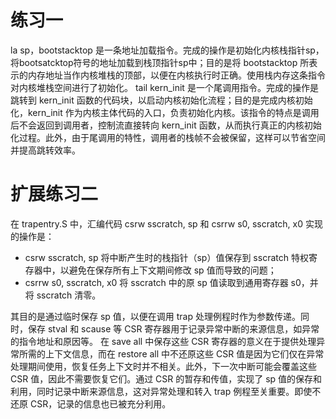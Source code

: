 # 练习一
la sp，bootstacktop 是一条地址加载指令。完成的操作是初始化内核栈指针sp，将bootsatcktop符号的地址加载到栈顶指针sp中；目的是将 bootstacktop 所表示的内存地址当作内核堆栈的顶部，以便在内核执行时正确。使用栈内存这条指令对内核堆栈空间进行了初始化。
tail kern_init 是一个尾调用指令。完成的操作是跳转到 kern_init 函数的代码块，以启动内核初始化流程；目的是完成内核初始化，kern_init 作为内核主体代码的入口，负责初始化内核。该指令的特点是调用后不会返回到调用者，控制流直接转向 kern_init 函数，从而执行真正的内核初始化过程。此外，由于尾调用的特性，调用者的栈帧不会被保留，这样可以节省空间并提高跳转效率。
# 扩展练习二
在 trapentry.S 中，汇编代码 csrw sscratch, sp 和 csrrw s0, sscratch, x0 实现的操作是：
+ csrw sscratch, sp 将中断产生时的栈指针（sp）值保存到 sscratch 特权寄存器中，以避免在保存所有上下文期间修改 sp 值而导致的问题；
+ csrrw s0, sscratch, x0 将 sscratch 中的原 sp 值读取到通用寄存器 s0，并将 sscratch 清零。

其目的是通过临时保存 sp 值，以便在调用 trap 处理例程时作为参数传递。同时，保存 stval 和 scause 等 CSR 寄存器用于记录异常中断的来源信息，如异常的指令地址和原因等。
在 save all 中保存这些 CSR 寄存器的意义在于提供处理异常所需的上下文信息，而在 restore all 中不还原这些 CSR 值是因为它们仅在异常处理期间使用，恢复任务上下文时并不相关。此外，下一次中断可能会覆盖这些 CSR 值，因此不需要恢复它们。通过 CSR 的暂存和传值，实现了 sp 值的保存和利用，同时记录中断来源信息，这对异常处理和转入 trap 例程至关重要。即使不还原 CSR，记录的信息也已被充分利用。